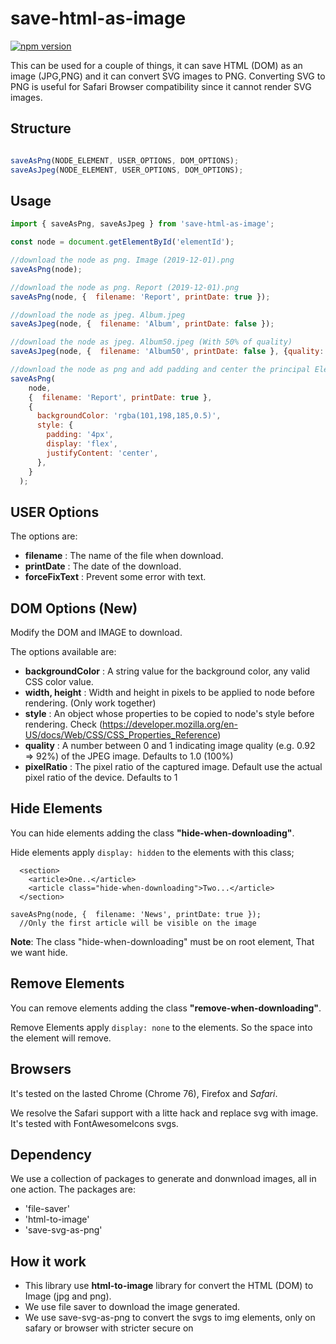 # save-html-as-image

[![npm version](https://badge.fury.io/js/save-html-as-image.svg)](https://badge.fury.io/js/save-html-as-image)


This can be used for a couple of things, it can save HTML (DOM) as an image (JPG,PNG) and it can convert SVG images to PNG.
Converting SVG to PNG is useful for Safari Browser compatibility since it cannot render SVG images.

## Structure

```js

saveAsPng(NODE_ELEMENT, USER_OPTIONS, DOM_OPTIONS);
saveAsJpeg(NODE_ELEMENT, USER_OPTIONS, DOM_OPTIONS);

```

## Usage

```js
import { saveAsPng, saveAsJpeg } from 'save-html-as-image';

const node = document.getElementById('elementId');

//download the node as png. Image (2019-12-01).png
saveAsPng(node);

//download the node as png. Report (2019-12-01).png
saveAsPng(node, {  filename: 'Report', printDate: true });

//download the node as jpeg. Album.jpeg
saveAsJpeg(node, {  filename: 'Album', printDate: false });

//download the node as jpeg. Album50.jpeg (With 50% of quality)
saveAsJpeg(node, {  filename: 'Album50', printDate: false }, {quality: 0.5});

//download the node as png and add padding and center the principal Element
saveAsPng(
    node,
    {  filename: 'Report', printDate: true },
    {
      backgroundColor: 'rgba(101,198,185,0.5)',
      style: {
        padding: '4px',
        display: 'flex',
        justifyContent: 'center',
      },
    }
  );


```

## USER Options

The options are: 
- **filename** : The name of the file when download.
- **printDate** : The date of the download.
- **forceFixText** : Prevent some error with text.


## DOM Options (New)

Modify the DOM and IMAGE to download.

The options available are:
- **backgroundColor** : A string value for the background color, any valid CSS color value.
- **width, height** : Width and height in pixels to be applied to node before rendering. (Only work together)
- **style** : An object whose properties to be copied to node's style before rendering. Check (https://developer.mozilla.org/en-US/docs/Web/CSS/CSS_Properties_Reference)
- **quality** : A number between 0 and 1 indicating image quality (e.g. 0.92 => 92%) of the JPEG image. Defaults to 1.0 (100%)
- **pixelRatio** : The pixel ratio of the captured image. Default use the actual pixel ratio of the device. Defaults to 1


## Hide Elements

You can hide elements adding the class **"hide-when-downloading"**.

Hide elements apply `display: hidden` to the elements with this class;

```
  <section>
    <article>One..</article>
    <article class="hide-when-downloading">Two...</article>
  </section>
```

```
saveAsPng(node, {  filename: 'News', printDate: true });
  //Only the first article will be visible on the image
```

**Note**: The class "hide-when-downloading" must be on root element, That we want hide.

## Remove Elements

You can remove elements adding the class **"remove-when-downloading"**.

Remove Elements apply `display: none` to the elements. So the space into the element will remove.


## Browsers
It's tested on the lasted Chrome (Chrome 76),  Firefox and *Safari*.

We resolve the Safari support with a litte hack and replace svg with image. It's tested with FontAwesomeIcons svgs.


## Dependency

We use a collection of packages to generate and donwnload images, all in one action.
The packages are:

- 'file-saver'
- 'html-to-image'
- 'save-svg-as-png'

## How it work

- This library use **html-to-image** library for convert the HTML (DOM) to Image (jpg and png).
- We use file saver to download the image generated.
- We use save-svg-as-png to convert the svgs to img elements, only on safary or browser with stricter secure on **<foreignObject>**
